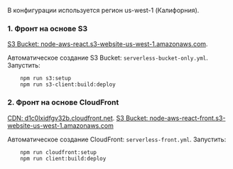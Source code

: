 В конфигурации используется регион us-west-1 (Калифорния).
### 1. Фронт на основе S3
[S3 Bucket: node-aws-react.s3-website-us-west-1.amazonaws.com](http://node-aws-react.s3-website-us-west-1.amazonaws.com/).

Автоматическое создание S3 Bucket: `serverless-bucket-only.yml`.
Запустить:
```
    npm run s3:setup
    npm run s3-client:build:deploy
```

### 2. Фронт на основе CloudFront
[CDN: d1c0lxidfgv32b.cloudfront.net](http://d1c0lxidfgv32b.cloudfront.net).
[S3 Bucket: node-aws-react-front.s3-website-us-west-1.amazonaws.com](http://node-aws-react-front.s3-website-us-west-1.amazonaws.com/)

Автоматическое создание CloudFront: `serverless-front.yml`.
Запустить:
```
    npm run cloudfront:setup
    npm run client:build:deploy
```

